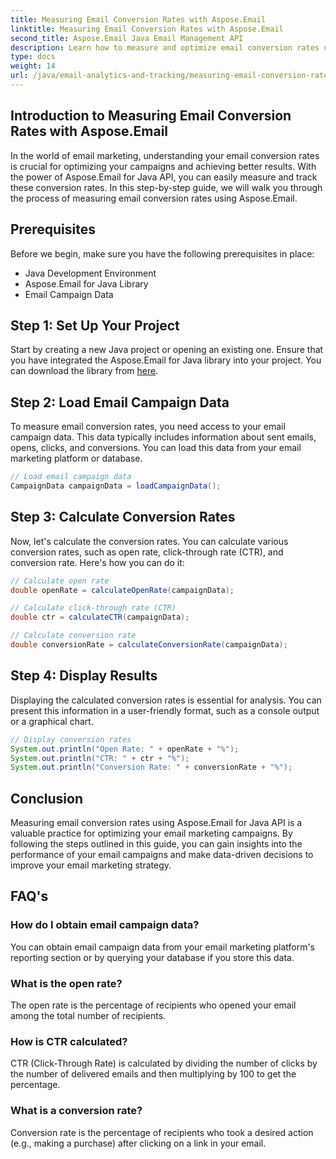 ```yaml
---
title: Measuring Email Conversion Rates with Aspose.Email
linktitle: Measuring Email Conversion Rates with Aspose.Email
second_title: Aspose.Email Java Email Management API
description: Learn how to measure and optimize email conversion rates using Aspose.Email for Java API. Step-by-step guide with source code and FAQs for email marketing success.
type: docs
weight: 14
url: /java/email-analytics-and-tracking/measuring-email-conversion-rates/
---
```


## Introduction to Measuring Email Conversion Rates with Aspose.Email

In the world of email marketing, understanding your email conversion rates is crucial for optimizing your campaigns and achieving better results. With the power of Aspose.Email for Java API, you can easily measure and track these conversion rates. In this step-by-step guide, we will walk you through the process of measuring email conversion rates using Aspose.Email.

## Prerequisites

Before we begin, make sure you have the following prerequisites in place:

- Java Development Environment
- Aspose.Email for Java Library
- Email Campaign Data

## Step 1: Set Up Your Project

Start by creating a new Java project or opening an existing one. Ensure that you have integrated the Aspose.Email for Java library into your project. You can download the library from [here](https://releases.aspose.com/email/java/).

## Step 2: Load Email Campaign Data

To measure email conversion rates, you need access to your email campaign data. This data typically includes information about sent emails, opens, clicks, and conversions. You can load this data from your email marketing platform or database.

```java
// Load email campaign data
CampaignData campaignData = loadCampaignData();
```

## Step 3: Calculate Conversion Rates

Now, let's calculate the conversion rates. You can calculate various conversion rates, such as open rate, click-through rate (CTR), and conversion rate. Here's how you can do it:

```java
// Calculate open rate
double openRate = calculateOpenRate(campaignData);

// Calculate click-through rate (CTR)
double ctr = calculateCTR(campaignData);

// Calculate conversion rate
double conversionRate = calculateConversionRate(campaignData);
```

## Step 4: Display Results

Displaying the calculated conversion rates is essential for analysis. You can present this information in a user-friendly format, such as a console output or a graphical chart.

```java
// Display conversion rates
System.out.println("Open Rate: " + openRate + "%");
System.out.println("CTR: " + ctr + "%");
System.out.println("Conversion Rate: " + conversionRate + "%");
```

## Conclusion

Measuring email conversion rates using Aspose.Email for Java API is a valuable practice for optimizing your email marketing campaigns. By following the steps outlined in this guide, you can gain insights into the performance of your email campaigns and make data-driven decisions to improve your email marketing strategy.

## FAQ's

### How do I obtain email campaign data?

You can obtain email campaign data from your email marketing platform's reporting section or by querying your database if you store this data.

### What is the open rate?

The open rate is the percentage of recipients who opened your email among the total number of recipients.

### How is CTR calculated?

CTR (Click-Through Rate) is calculated by dividing the number of clicks by the number of delivered emails and then multiplying by 100 to get the percentage.

### What is a conversion rate?

Conversion rate is the percentage of recipients who took a desired action (e.g., making a purchase) after clicking on a link in your email.
